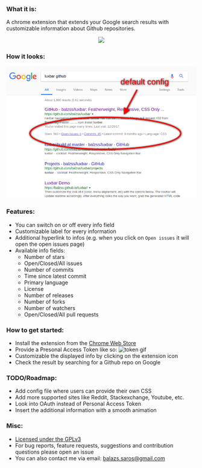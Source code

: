 ### What it is:
A chrome extension that extends your Google search results with customizable information about Github repositories.
<p align="center"><img src ="https://developer.chrome.com/webstore/images/ChromeWebStore_BadgeWBorder_v2_340x96.png" /></p>

### How it looks:
![img alt](screenshot1.png)

### Features:
- You can switch on or off every info field
- Customizable label for every information
- Additional hyperlink to infos (e.g. when you click on `Open issues` it will open the open issues page)
- Available info fields:
    - Number of stars
    - Open/Closed/All issues
    - Number of commits
    - Time since latest commit
    - Primary language
    - License
    - Number of releases
    - Number of forks
    - Number of watchers
    - Open/Closed/All pull requests

### How to get started:
- Install the extension from the [Chrome Web Store]()
- Provide a Presonal Access Token like so:
![token gif](token.gif)
- Customizable the displayed info by clicking on the extension icon
- Check the result by searching for a Github repo on Google

### TODO/Roadmap:
- Add config file where users can provide their own CSS
- Add more supported sites like Reddit, Stackexchange, Youtube, etc.
- Look into OAuth instead of Personal Access Token
- Insert the additional information with a smooth animation

### Misc:
- [Licensed under the GPLv3](LICENSE.md)
- For bug reports, feature requests, suggestions and contribution questions please open an issue
- You can also contact me via email: [balazs.saros@gmail.com](mailto:balazs.saros@gmail.com)
